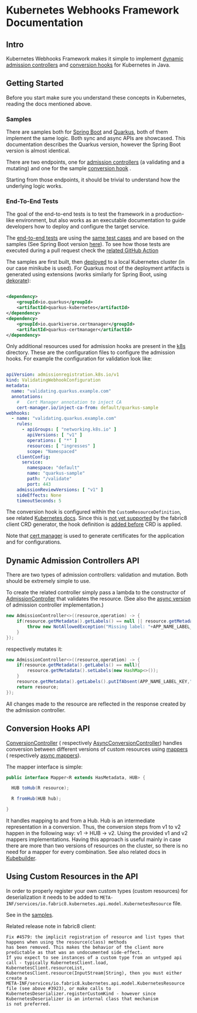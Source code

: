# Kubernetes Webhooks Framework Documentation

## Intro

Kubernetes Webhooks Framework makes it simple to
implement [dynamic admission controllers](https://kubernetes.io/docs/reference/access-authn-authz/extensible-admission-controllers/)
and [conversion hooks](https://kubernetes.io/docs/tasks/extend-kubernetes/custom-resources/custom-resource-definition-versioning/#webhook-conversion)
for Kubernetes in Java.

## Getting Started

Before you start make sure you understand these concepts in Kubernetes, reading the docs mentioned above.

### Samples

There are samples both
for [Spring Boot](https://github.com/java-operator-sdk/admission-controller-framework/tree/main/samples/spring-boot)
and [Quarkus](https://github.com/java-operator-sdk/kubernetes-webooks-framework/tree/main/samples/quarkus), both of them
implement the same logic. Both sync and async APIs
are showcased. This documentation describes the Quarkus version, however the Spring Boot version is almost identical.

There are two endpoints, one
for [admission controllers](https://github.com/java-operator-sdk/admission-controller-framework/blob/main/samples/quarkus/src/main/java/io/javaoperatorsdk/webhook/sample/admission/AdmissionEndpoint.java)
(a validating and a mutating) and one for the
sample [conversion hook](https://github.com/java-operator-sdk/admission-controller-framework/blob/76fd9c4b9fef6738310a7dd97b159c3668ced9f1/samples/quarkus/src/main/java/io/javaoperatorsdk/webhook/sample/conversion/ConversionEndpoint.java)
.

Starting from those endpoints, it should be trivial to understand how the underlying logic works.

### End-To-End Tests

The goal of the end-to-end tests is to test the framework in a production-like environment, but also works as an
executable documentation to guide developers how to deploy and configure the target service.

The [end-to-end tests](https://github.com/java-operator-sdk/admission-controller-framework/blob/main/samples/quarkus/src/test/java/io/javaoperatorsdk/webhook/sample/QuarkusWebhooksE2E.java)
are using
the [same test cases](https://github.com/java-operator-sdk/admission-controller-framework/blob/de2b0da7f592aa166049ef7ad65bcebf8d45e358/samples/commons/src/test/java/io/javaoperatorsdk/webhook/sample/EndToEndTestBase.java)
and are based on the samples (See Spring Boot
version [here](https://github.com/java-operator-sdk/admission-controller-framework/blob/e2637a90152bebfca2983ba17268c1f7ec7e9602/samples/spring-boot/src/test/java/io/javaoperatorsdk/webhook/sample/springboot/SpringBootWebhooksE2E.java)).
To see how those tests are executed during a pull request check
the [related GitHub Action](https://github.com/java-operator-sdk/admission-controller-framework/blob/main/.github/workflows/pr.yml#L66-L66)

The samples are first built,
then [deployed](https://github.com/java-operator-sdk/admission-controller-framework/blob/6959de06c0de1c8e04fc241ea5f4196219002e53/samples/quarkus/src/test/java/io/javaoperatorsdk/webhook/sample/QuarkusWebhooksE2E.java#L23-L30)
to a local Kubernetes cluster (in our case minikube is used).
For Quarkus most of the deployment artifacts is generated using extensions (works similarly for Spring Boot,
using [dekorate](https://github.com/java-operator-sdk/admission-controller-framework/blob/main/samples/spring-boot/pom.xml#L52-L63)):

```xml

<dependency>
    <groupId>io.quarkus</groupId>
    <artifactId>quarkus-kubernetes</artifactId>
</dependency>
<dependency>
    <groupId>io.quarkiverse.certmanager</groupId>
    <artifactId>quarkus-certmanager</artifactId>
</dependency>
```

Only additional resources used for admission hooks are present in
the [k8s](https://github.com/java-operator-sdk/admission-controller-framework/tree/main/samples/quarkus/k8s)
directory. These are the configuration files to configure the admission hooks. For example the configuration for
validation look like:

```yaml

apiVersion: admissionregistration.k8s.io/v1
kind: ValidatingWebhookConfiguration
metadata:
  name: "validating.quarkus.example.com"
  annotations:
    #   Cert Manager annotation to inject CA 
    cert-manager.io/inject-ca-from: default/quarkus-sample
webhooks:
  - name: "validating.quarkus.example.com"
    rules:
      - apiGroups: [ "networking.k8s.io" ]
        apiVersions: [ "v1" ]
        operations: [ "*" ]
        resources: [ "ingresses" ]
        scope: "Namespaced"
    clientConfig:
      service:
        namespace: "default"
        name: "quarkus-sample"
        path: "/validate"
        port: 443
    admissionReviewVersions: [ "v1" ]
    sideEffects: None
    timeoutSeconds: 5
```

The conversion hook is configured within the `CustomResourceDefinition`, see
related [Kubernetes docs](https://kubernetes.io/docs/tasks/extend-kubernetes/custom-resources/custom-resource-definition-versioning/#configure-customresourcedefinition-to-use-conversion-webhooks).
Since this is [not yet supported](https://github.com/fabric8io/kubernetes-client/issues/4692) by the fabric8 client CRD
generator, the hook definition is
[added before](https://github.com/java-operator-sdk/admission-controller-framework/blob/57a889ea1c0cb42b5a703a3cc8053f51c3982f74/samples/commons/src/main/java/io/javaoperatorsdk/webhook/sample/commons/Utils.java#L83-L110)
CRD is applied.

Note
that [cert manager](https://github.com/java-operator-sdk/admission-controller-framework/blob/e2637a90152bebfca2983ba17268c1f7ec7e9602/samples/quarkus/src/test/java/io/javaoperatorsdk/webhook/sample/QuarkusWebhooksE2E.java#L19-L23)
is used to generate certificates for the application and for configurations.

## Dynamic Admission Controllers API

There are two types of admission controllers: validation and mutation. Both should be extremely simple to use.

To create the related controller simply pass a lambda to the constructor
of [AdmissionController](https://github.com/java-operator-sdk/admission-controller-framework/blob/main/core/src/main/java/io/javaoperatorsdk/webhook/admission/AdmissionController.java#L104-L104)
that validates the resource. (See also
the [async version](https://github.com/java-operator-sdk/admission-controller-framework/blob/main/core/src/main/java/io/javaoperatorsdk/webhook/admission/AsyncAdmissionController.java#L104-L104)
of admission controller implementation.)

```java
new AdmissionController<>((resource,operation) -> {     
    if(resource.getMetadata().getLabels() == null || resource.getMetadata().getLabels().get(APP_NAME_LABEL_KEY) == null){
        throw new NotAllowedException("Missing label: "+APP_NAME_LABEL_KEY);
    }
});
```

respectively mutates it:

```java
new AdmissionController<>((resource,operation) -> {
    if(resource.getMetadata().getLabels() == null){
        resource.getMetadata().setLabels(new HashMap<>());
    }
    resource.getMetadata().getLabels().putIfAbsent(APP_NAME_LABEL_KEY,"mutation-test");
    return resource;
});
```

All changes made to the resource are reflected in the response created by the admission controller.

## Conversion Hooks API

[ConversionController](https://github.com/java-operator-sdk/admission-controller-framework/blob/core/src/main/java/io/javaoperatorsdk/webhook/conversion/ConversionController.java) (
respectively [AsyncConversionController](https://github.com/java-operator-sdk/admission-controller-framework/blob/main/core/src/main/java/io/javaoperatorsdk/webhook/conversion/AsyncConversionController.java))
handles conversion between different versions of custom resources
using [mappers](https://github.com/java-operator-sdk/admission-controller-framework/blob/main/core/src/main/java/io/javaoperatorsdk/webhook/conversion/Mapper.java)
(
respectively [async mappers](https://github.com/java-operator-sdk/admission-controller-framework/blob/main/core/src/main/java/io/javaoperatorsdk/webhook/conversion/AsyncMapper.java)).

The mapper interface is simple:

```java
public interface Mapper<R extends HasMetadata, HUB> {

  HUB toHub(R resource);

  R fromHub(HUB hub);

}
```

It handles mapping to and from a Hub. Hub is an intermediate representation in a conversion. Thus, the conversion
steps from v1 to v2 happen in the following way: v1 -> HUB -> v2. Using the provided v1 and v2 mappers implementations.
Having this approach is useful mainly in case there are more than two versions of resources on the cluster, so there is
no need for a mapper for every combination. See also related docs in
[Kubebuilder](https://book.kubebuilder.io/multiversion-tutorial/conversion-concepts.html).

## Using Custom Resources in the API

In order to properly register your own custom types (custom resources) for deserialization it needs to be added to
`META-INF/services/io.fabric8.kubernetes.api.model.KubernetesResource` file.

See in the [samples](https://github.com/java-operator-sdk/admission-controller-framework/blob/main/samples/commons/src/main/resources/META-INF/services/io.fabric8.kubernetes.api.model.KubernetesResource#L164-L164).

Related release note in fabric8 client:
```text
Fix #4579: the implicit registration of resource and list types that happens when using the resource(class) methods 
has been removed. This makes the behavior of the client more predictable as that was an undocumented side-effect. 
If you expect to see instances of a custom type from an untyped api call - typically KubernetesClient.load, 
KubernetesClient.resourceList, KubernetesClient.resource(InputStream|String), then you must either create a 
META-INF/services/io.fabric8.kubernetes.api.model.KubernetesResource file (see above #3923), or make calls to 
KubernetesDeserializer.registerCustomKind - however since KubernetesDeserializer is an internal class that mechanism
is not preferred.
```